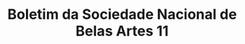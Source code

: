 ---
ref: sol-323-0001
title: "Boletim da Sociedade Nacional de Belas Artes 11"
author_name: ["Figueiredo Sobral"]
publisher: ["unknown publisher"]
year: "y1963"
origin: ["Portugal"]
formats: ["magazine"]
disciplines: [graphic-design]
tags: ["Boletim da Sociedade Nacional de Belas Artes"]
layout: artifact
status: ["scan"]
published: false
int_published: false
image_count:
date_added: 2023-06-16
batch:
---